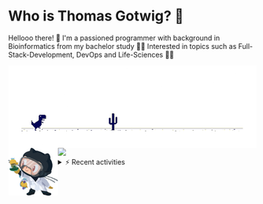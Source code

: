 # Who is Thomas Gotwig? 🤠

Hellooo there! 👋 I'm a passioned programmer with background in Bioinformatics from my bachelor study 👨‍🎓 Interested in topics such as Full-Stack-Development, DevOps and Life-Sciences 🧑‍💻

<img src="img/dino.webp" alt="dino + avatar" align="left">

<img src="img/octocat.webp" width="20%" align="left">
<img src="https://github-readme-stats.vercel.app/api?username=tgotwig&title_color=FA8C00&icon_color=CC5160&text_color=949CA5&bg_color=00000000&show_icons=true"/>


<details><summary>⚡️ Recent activities</summary>
  
<!--START_SECTION:activity-->
1. 💪 Opened PR [#520](https://github.com/streetsidesoftware/cspell-dicts/pull/520) in [streetsidesoftware/cspell-dicts](https://github.com/streetsidesoftware/cspell-dicts)
2. 💪 Opened PR [#519](https://github.com/streetsidesoftware/cspell-dicts/pull/519) in [streetsidesoftware/cspell-dicts](https://github.com/streetsidesoftware/cspell-dicts)
3. 💪 Opened PR [#398](https://github.com/RustScan/RustScan/pull/398) in [RustScan/RustScan](https://github.com/RustScan/RustScan)
4. ❗️ Closed issue [#13](https://github.com/TGotwig/vidmerger/issues/13) in [TGotwig/vidmerger](https://github.com/TGotwig/vidmerger)
5. ❗️ Closed issue [#29](https://github.com/TGotwig/flippy-panda/issues/29) in [TGotwig/flippy-panda](https://github.com/TGotwig/flippy-panda)
<!--END_SECTION:activity-->
  
</details>
